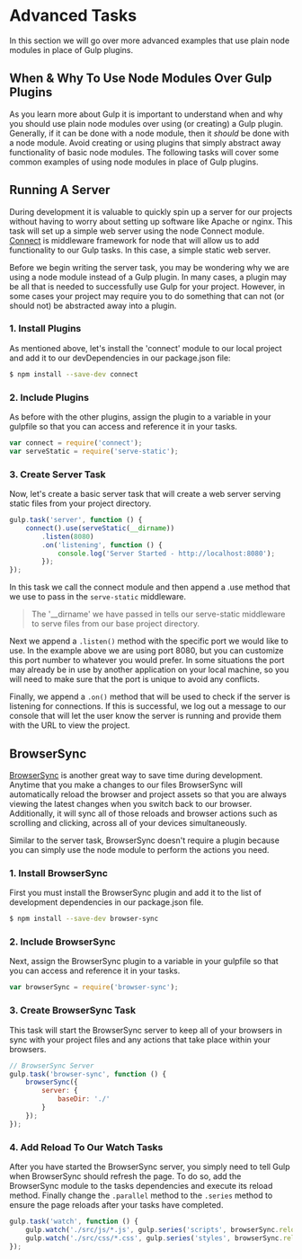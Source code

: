 # Advanced Tasks

In this section we will go over more advanced examples that use plain node modules in place of Gulp plugins.

## When & Why To Use Node Modules Over Gulp Plugins

As you learn more about Gulp it is important to understand when and why you should use plain node modules over using (or creating) a Gulp plugin. Generally, if it can be done with a node module, then it _should_ be done with a node module. Avoid creating or using plugins that simply abstract away functionality of basic node modules. The following tasks will cover some common examples of using node modules in place of Gulp plugins.

## Running A Server

During development it is valuable to quickly spin up a server for our projects without having to worry about setting up software like Apache or nginx. This task will set up a simple web server using the node Connect module. [Connect](https://www.npmjs.org/package/connect "Connect on npm") is middleware framework for node that will allow us to add functionality to our Gulp tasks. In this case, a simple static web server.

Before we begin writing the server task, you may be wondering why we are using a node module instead of a Gulp plugin. In many cases, a plugin may be all that is needed to successfully use Gulp for your project. However, in some cases your project may require you to do something that can not (or should not) be abstracted away into a plugin.

### 1. Install Plugins

As mentioned above, let's install the 'connect' module to our local project and add it to our devDependencies in our package.json file:

```bash
$ npm install --save-dev connect
```

### 2. Include Plugins

As before with the other plugins, assign the plugin to a variable in your gulpfile so that you can access and reference it in your tasks.

```js
var connect = require('connect');
var serveStatic = require('serve-static');
```

### 3. Create Server Task

Now, let's create a basic server task that will create a web server serving static files from your project directory.

```js
gulp.task('server', function () {
    connect().use(serveStatic(__dirname))
        .listen(8080)
        .on('listening', function () {
            console.log('Server Started - http://localhost:8080');
        });
});
```

In this task we call the connect module and then append a .use method that we use to pass in the `serve-static` middleware. 

> The '__dirname' we have passed in tells our serve-static middleware to serve files from our base project directory.

Next we append a `.listen()` method with the specific port we would like to use. In the example above we are using port 8080, but you can customize this port number to whatever you would prefer. In some situations the port may already be in use by another application on your local machine, so you will need to make sure that the port is unique to avoid any conflicts.

Finally, we append a `.on()` method that will be used to check if the server is listening for connections. If this is successful, we log out a message to our console that will let the user know the server is running and provide them with the URL to view the project.

## BrowserSync

[BrowserSync](http://browsersync.io "BrowserSync Website") is another great way to save time during development. Anytime that you make a changes to our files BrowserSync will automatically reload the browser and project assets so that you are always viewing the latest changes when you switch back to our browser. Additionally, it will sync all of those reloads and browser actions such as scrolling and clicking, across all of your devices simultaneously.

Similar to the server task, BrowserSync doesn't require a plugin because you can simply use the node module to perform the actions you need.

### 1. Install BrowserSync

First you must install the BrowserSync plugin and add it to the list of development dependencies in our package.json file.

```bash
$ npm install --save-dev browser-sync
```

### 2. Include BrowserSync

Next, assign the BrowserSync plugin to a variable in your gulpfile so that you can access and reference it in your tasks.

```js
var browserSync = require('browser-sync');
```

### 3. Create BrowserSync Task

This task will start the BrowserSync server to keep all of your browsers in sync with your project files and any actions that take place within your browsers.

```js
// BrowserSync Server
gulp.task('browser-sync', function () {
    browserSync({
        server: {
            baseDir: './'
        }
    });
});
```

### 4. Add Reload To Our Watch Tasks

After you have started the BrowserSync server, you simply need to tell Gulp when BrowserSync should refresh the page. To do so, add the BrowserSync module to the tasks dependencies and execute its reload method. Finally change the `.parallel` method to the `.series` method to ensure the page reloads after your tasks have completed.

```js
gulp.task('watch', function () {
    gulp.watch('./src/js/*.js', gulp.series('scripts', browserSync.reload));
    gulp.watch('./src/css/*.css', gulp.series('styles', browserSync.reload));
});
```

